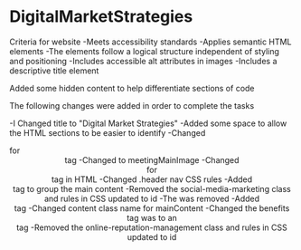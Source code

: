 # DigitalMarketStrategies
Criteria for website
-Meets accessibility standards
-Applies semantic HTML elements
-The elements follow a logical structure independent of styling and positioning
-Includes accessible alt attributes in images
-Includes a descriptive title element

Added some hidden content to help differentiate sections of code

<!-- Header -->

<!-- Main content -->

<!-- Additional Content -->

<!-- Page Footer -->

The following changes were added in order to complete the tasks


-I Changed title to "Digital Market Strategies"
-Added some space to allow the HTML sections to be easier to identify
-Changed <div>  for <header> tag
-Changed to meetingMainImage
-Changed <div>  for <nav> tag in HTML
-Changed .header nav CSS rules
-Added <main> tag to group the main content
-Removed the social-media-marketing class and rules in CSS updated to id
-The </img> was removed
-Added <footer> tag
-Changed content class name for mainContent
-Changed the benefits <div> tag was to an <aside> tag
-Removed the online-reputation-management class and rules in CSS updated to id


 


